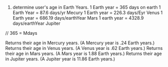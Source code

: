 1. determine user's age in Earth Years.
1 Earth year = 365 days on earth
1 Earth Year = 87.6 days/yr Mecury
1 Earth year = 226.3 days/Eyr Venus
1 Earth year = 686.19 days/earthYear Mars
1 earth year = 4328.9 days/earthYear Jupiter

// 365 = Mdays

Returns their age in Mercury years. (A Mercury year is .24 Earth years.)
Returns their age in Venus years. (A Venus year is .62 Earth years.)
Returns their age in Mars years. (A Mars year is 1.88 Earth years.)
Returns their age in Jupiter years. (A Jupiter year is 11.86 Earth years.)